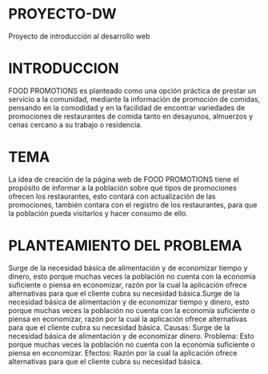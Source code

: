 # PROYECTO-DW
Proyecto  de introducción al desarrollo web
#  INTRODUCCION
FOOD PROMOTIONS es planteado como una opción práctica de prestar un servicio a la comunidad, mediante la información de promoción de comidas, pensando en la comodidad y en la facilidad de encontrar variedades de promociones de restaurantes de comida tanto en desayunos, almuerzos y cenas cercano a su trabajo o residencia.
# TEMA
La idea de creación de la página web de FOOD PROMOTIONS tiene el propósito de informar a la población
sobre qué tipos de promociones ofrecen los restaurantes, esto contará con actualización de las promociones,
también contara con el registro de los restaurantes, para que la población pueda visitarlos y hacer consumo de ello.

# PLANTEAMIENTO DEL PROBLEMA
Surge de la necesidad básica de alimentación y de economizar tiempo y dinero, esto porque muchas veces la población no cuenta con la economía suficiente o piensa en economizar, razón por la cual la aplicación ofrece alternativas para que el cliente cubra su necesidad básica.Surge de la necesidad básica de alimentación y de economizar tiempo y dinero, esto porque muchas veces la población no cuenta con la economía suficiente o piensa en economizar, razón por la cual la aplicación ofrece alternativas para que el cliente cubra su necesidad básica.
Causas:
Surge de la necesidad básica de alimentación y de economizar dinero.
Problema:
Esto porque muchas veces la población no cuenta con la economía suficiente o piensa en economizar.
Efectos:
Razón por la cual la aplicación ofrece alternativas para que el cliente cubra su necesidad básica.
